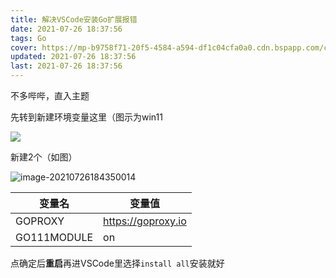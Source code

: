 ```yaml
---
title: 解决VSCode安装Go扩展报错
date: 2021-07-26 18:37:56
tags: Go
cover: https://mp-b9758f71-20f5-4584-a594-df1c04cfa0a0.cdn.bspapp.com/cloudstorage/36cf18f6-18ee-4680-995d-eb5c5af19286.png
updated: 2021-07-26 18:37:56
last: 2021-07-26 18:37:56
---
```


不多哔哔，直入主题

先转到新建环境变量这里（图示为win11

![](https://k.hzchu.top/2022/08/18/62fde67a827da.png)

新建2个（如图）

![image-20210726184350014](https://k.hzchu.top/2022/08/18/62fde685a8fe8.png)

|变量名|变量值|
|-|-|
|GOPROXY|https://goproxy.io|
|GO111MODULE|on|

点确定后**重启**再进VSCode里选择`install all`安装就好